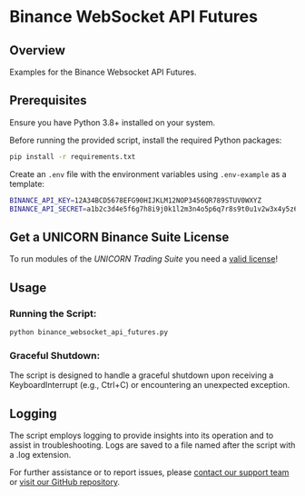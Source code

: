 # Binance WebSocket API Futures
## Overview
Examples for the Binance Websocket API Futures.

## Prerequisites
Ensure you have Python 3.8+ installed on your system. 

Before running the provided script, install the required Python packages:
```bash
pip install -r requirements.txt
```

Create an `.env` file with the environment variables using `.env-example` as a template:
```bash
BINANCE_API_KEY=12A34BCD5678EFG90HIJKLM12NOP3456QR789STUV0WXYZ
BINANCE_API_SECRET=a1b2c3d4e5f6g7h8i9j0k1l2m3n4o5p6q7r8s9t0u1v2w3x4y5z6
```

## Get a UNICORN Binance Suite License
To run modules of the *UNICORN Trading Suite* you need a [valid license](https://shop.lucit.services)!

## Usage
### Running the Script:
```bash
python binance_websocket_api_futures.py
```

### Graceful Shutdown:
The script is designed to handle a graceful shutdown upon receiving a KeyboardInterrupt (e.g., Ctrl+C) or encountering 
an unexpected exception.

## Logging
The script employs logging to provide insights into its operation and to assist in troubleshooting. Logs are saved to a 
file named after the script with a .log extension.

For further assistance or to report issues, please [contact our support team](https://www.lucit.tech/get-support.html) 
or [visit our GitHub repository](https://github.com/LUCIT-Systems-and-Development/unicorn-binance-websocket-api).